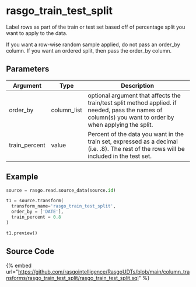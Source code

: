 

# rasgo_train_test_split

Label rows as part of the train or test set based off of percentage split you want to apply to the data.

If you want a row-wise random sample applied, do not pass an order_by column. If you want an ordered split, then pass the order_by column.


## Parameters

|   Argument    |    Type     |                                                                       Description                                                                        |
| ------------- | ----------- | -------------------------------------------------------------------------------------------------------------------------------------------------------- |
| order_by      | column_list | optional argument that affects the train/test split method applied. if needed, pass the names of column(s) you want to order by when applying the split. |
| train_percent | value       | Percent of the data you want in the train set, expressed as a decimal (i.e. .8). The rest of the rows will be included in the test set.                  |


## Example

```python
source = rasgo.read.source_data(source.id)

t1 = source.transform(
  transform_name='rasgo_train_test_split',
  order_by = ['DATE'],
  train_percent = 0.8
)

t1.preview()
```

## Source Code

{% embed url="https://github.com/rasgointelligence/RasgoUDTs/blob/main/column_transforms/rasgo_train_test_split/rasgo_train_test_split.sql" %}

